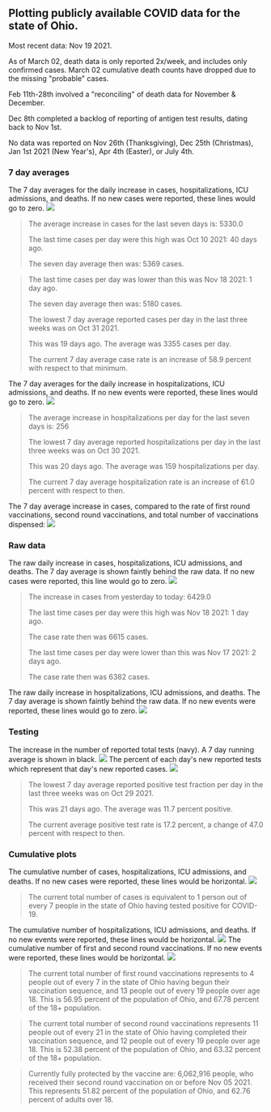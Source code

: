 ## Plotting publicly available COVID data for the state of Ohio. 

Most recent data: Nov 19 2021. 

As of March 02, death data is only reported 2x/week, and includes only confirmed cases. March 02 cumulative death counts have dropped due to the missing "probable" cases.

Feb 11th-28th involved a "reconciling" of death data for November & December.

Dec 8th completed a backlog of reporting of antigen test results, dating back to Nov 1st.

No data was reported on Nov 26th (Thanksgiving), Dec 25th (Christmas), Jan 1st 2021 (New Year's), Apr 4th (Easter), or July 4th.
### 7 day averages
The 7 day averages for the daily increase in cases, hospitalizations, ICU admissions, and deaths. If no new cases were reported, these lines would go to zero.
![](7dayaverage_cases.png)

>The average increase in cases for the last seven days is: 5330.0
>
>The last time cases per day were this high was Oct 10 2021: 40 days ago.
>
>The seven day average then was: 5369 cases.

>
>The last time cases per day was lower than this was Nov 18 2021: 1 day ago.
>
>The seven day average then was: 5180 cases.
>
>The lowest 7 day average reported cases per day in the last three weeks was on Oct 31 2021.
>
>This was 19 days ago. The average was 3355 cases per day.
>
>The current 7 day average case rate is an increase of 58.9 percent with respect to that minimum.

The 7 day averages for the daily increase in hospitalizations, ICU admissions, and deaths. If no new events were reported, these lines would go to zero.
![](7dayaverage_hospital.png)

>The average increase in hospitalizations per day for the last seven days is: 256
>
>The lowest 7 day average reported hospitalizations per day in the last three weeks was on Oct 30 2021.
>
>This was 20 days ago. The average was 159 hospitalizations per day.
>
>The current 7 day average hospitalization rate is an increase of 61.0 percent with respect to then.

The 7 day average increase in cases, compared to the rate of first round vaccinations, second round vaccinations, and total number of vaccinations dispensed:
![](DailyVaccinationsCases.png)

### Raw data
The raw daily increase in cases, hospitalizations, ICU admissions, and deaths. The 7 day average is shown faintly behind the raw data. If no new cases were reported, this line would go to zero.
![](DailyCases.png)

>The increase in cases from yesterday to today: 6429.0 
>
>The last time cases per day were this high was Nov 18 2021: 1 day ago. 
>
>The case rate then was 6615 cases.
>
>The last time cases per day were lower than this was Nov 17 2021: 2 days ago. 
>
>The case rate then was 6382 cases.

The raw daily increase in hospitalizations, ICU admissions, and deaths. The 7 day average is shown faintly behind the raw data. If no new events were reported, these lines would go to zero.
![](DailyHospitalizations.png)

### Testing

The increase in the number of reported total tests (navy). A 7 day running average is shown in black.
![](DailyTests.png)
The percent of each day's new reported tests which represent that day's new reported cases.
![](percentpositive_tests.png)

>The lowest 7 day average reported positive test fraction per day in the last three weeks was on Oct 29 2021.
>
>This was 21 days ago. The average was 11.7 percent positive. 
>
>The current average positive test rate is 17.2 percent, a change of 47.0 percent with respect to then. 

### Cumulative plots
The cumulative number of cases, hospitalizations, ICU admissions, and deaths. If no new cases were reported, these lines would be horizontal.
![](Cases.png)

>The current total number of cases is equivalent to 1 person out of every 7 people in the state of Ohio having tested positive for COVID-19.

The cumulative number of hospitalizations, ICU admissions, and deaths. If no new events were reported, these lines would be horizontal.
![](Hospitalizations.png)
The cumulative number of first and second round vaccinations. If no new events were reported, these lines would be horizontal.
![](Vaccinations.png)

>The current total number of first round vaccinations represents to 4 people out of every 7 in the state of Ohio having begun their vaccination sequence, and 13 people out of every 19 people over age 18.
 >This is 56.95 percent of the population of Ohio, and 67.78 percent of the 18+ population.

>The current total number of second round vaccinations represents 11 people out of every 21 in the state of Ohio having completed their vaccination sequence, and 12 people out of every 19 people over age 18. 
>This is 52.38 percent of the population of Ohio, and 63.32 percent of the 18+ population.

>Currently fully protected by the vaccine are: 6,062,916 people, who received their second round vaccination on or before Nov 05 2021.
>This represents 51.82 percent of the population of Ohio, and 62.76 percent of adults over 18.

